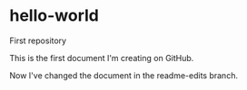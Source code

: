 hello-world
===========

First repository

This is the first document I'm creating on GitHub.

Now I've changed the document in the readme-edits branch.
